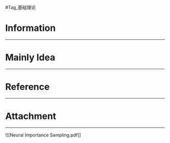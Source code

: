 #Tag_基础理论 
# Information
---


# Mainly Idea
---


# Reference
---


# Attachment
---
![[Neural Importance Sampling.pdf]]